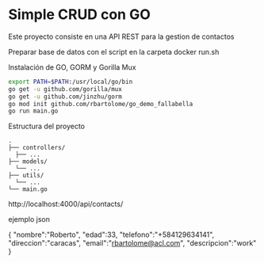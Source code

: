# Simple CRUD con GO
Este proyecto consiste en una API REST para la gestion de contactos

Preparar base de datos con el script en la carpeta docker run.sh

Instalación de GO, GORM y Gorilla Mux

```bash
export PATH=$PATH:/usr/local/go/bin
go get -u github.com/gorilla/mux
go get -u github.com/jinzhu/gorm
go mod init github.com/rbartolome/go_demo_fallabella
go run main.go
```
Estructura del proyecto
```
.
├── controllers/
  ├── ...
├── models/
  └── ...
├── utils/
  └── ...
└── main.go
```
http://localhost:4000/api/contacts/

ejemplo json

{
   "nombre":"Roberto",
   "edad":33,
   "telefono":"+584129634141",
   "direccion":"caracas",
   "email":"rbartolome@acl.com",
   "descripcion":"work"
}